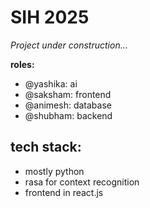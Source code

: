 # SIH 2025

_Project under construction..._

**roles:**
- @yashika: ai
- @saksham: frontend
- @animesh: database
- @shubham: backend

## tech stack:

- mostly python 
- rasa for context recognition
- frontend in react.js

